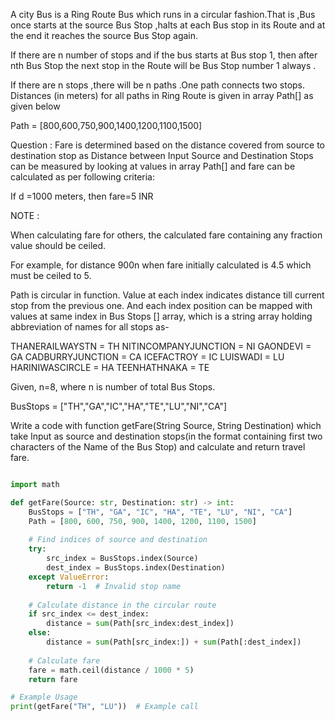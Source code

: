A city Bus is a Ring Route Bus which runs in a circular fashion.That is ,Bus once starts at the 
source Bus Stop ,halts at each Bus stop in its Route and at the end it reaches the source
Bus Stop again.

If there are n number of stops and if the bus starts at Bus stop 1, then after nth Bus Stop the 
next stop in the Route will be Bus Stop number 1 always .

If there are n stops ,there will be n paths .One path connects two stops. Distances (in meters) 
for all paths in Ring Route is given in array Path[] as given below

Path = [800,600,750,900,1400,1200,1100,1500]

Question : 
Fare is determined based on the distance covered from source to destination stop as Distance 
between Input Source and Destination Stops can be measured by looking at values in array Path[] 
and fare can be calculated as per following criteria: 

If d =1000 meters, then fare=5 INR 

NOTE : 

When calculating fare for others, the calculated fare containing any fraction value should be 
ceiled. 

For example, for distance 900n when fare initially calculated is 4.5 which must be ceiled to 5.

Path is circular in function. Value at each index indicates distance till current stop from the 
previous one. And each index position can be mapped with values at same index in 
Bus Stops [] array, which is a string array holding abbreviation of names for all stops as-

THANERAILWAYSTN = TH 
NITINCOMPANYJUNCTION = NI 
GAONDEVI = GA 
CADBURRYJUNCTION = CA 
ICEFACTROY = IC 
LUISWADI = LU 
HARINIWASCIRCLE = HA 
TEENHATHΝΑΚΑ = ΤΕ

Given, n=8, where n is number of total Bus Stops. 

BusStops = ["TH","GA","IC","HA","TE","LU","NI","CA"] 

Write a code with function getFare(String Source, String Destination) 
which take Input as source and destination stops(in the format 
containing first two characters of the Name of the Bus Stop) and calculate and 
return travel fare.

```python

import math

def getFare(Source: str, Destination: str) -> int:
    BusStops = ["TH", "GA", "IC", "HA", "TE", "LU", "NI", "CA"]
    Path = [800, 600, 750, 900, 1400, 1200, 1100, 1500]
    
    # Find indices of source and destination
    try:
        src_index = BusStops.index(Source)
        dest_index = BusStops.index(Destination)
    except ValueError:
        return -1  # Invalid stop name
    
    # Calculate distance in the circular route
    if src_index <= dest_index:
        distance = sum(Path[src_index:dest_index])
    else:
        distance = sum(Path[src_index:]) + sum(Path[:dest_index])
    
    # Calculate fare
    fare = math.ceil(distance / 1000 * 5)
    return fare

# Example Usage
print(getFare("TH", "LU"))  # Example call
